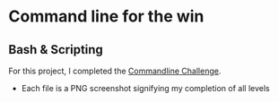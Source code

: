 # Command line for the win
## Bash & Scripting

For this project, I completed the [Commandline Challenge](https://cmdchallenge.com/).

- Each file is a PNG screenshot signifying my completion of all levels
